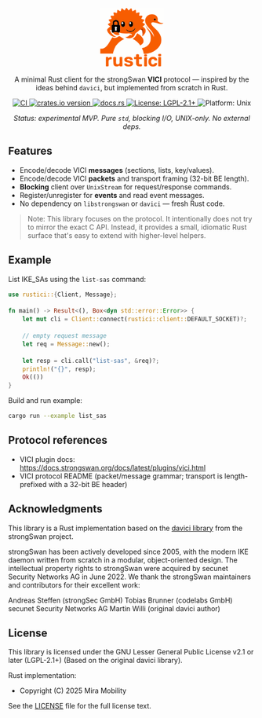 <p align="center">
  <img src="assets/rustici.svg" alt="rustici logo" height="120" />
</p>

<p align="center">
  A minimal Rust client for the strongSwan <strong>VICI</strong> protocol — inspired by the ideas behind <code>davici</code>, but implemented from scratch in Rust.
</p>

<p align="center">
  <!-- CI badge -->
  <a href="https://github.com/mira-mobility/rustici/actions/workflows/ci.yml">
    <img src="https://github.com/mira-mobility/rustici/actions/workflows/ci.yml/badge.svg" alt="CI" />
  </a>

  <!-- Crates.io version -->
  <a href="https://crates.io/crates/rustici">
    <img src="https://img.shields.io/crates/v/rustici.svg" alt="crates.io version" />
  </a>

  <!-- Docs.rs -->
  <a href="https://docs.rs/rustici">
    <img src="https://img.shields.io/docsrs/rustici" alt="docs.rs" />
  </a>

  <!-- License -->
  <a href="LICENSE">
    <img src="https://img.shields.io/badge/license-LGPL%202.1%2B-blue" alt="License: LGPL-2.1+" />
  </a>

  <!-- Platform -->
  <img src="https://img.shields.io/badge/platform-unix-lightgrey" alt="Platform: Unix" />
</p>

<p align="center"><em>Status: experimental MVP. Pure <code>std</code>, blocking I/O, UNIX-only. No external deps.</em></p>

## Features

- Encode/decode VICI **messages** (sections, lists, key/values).
- Encode/decode VICI **packets** and transport framing (32-bit BE length).
- **Blocking** client over `UnixStream` for request/response commands.
- Register/unregister for **events** and read event messages.
- No dependency on `libstrongswan` or `davici` — fresh Rust code.

> Note: This library focuses on the protocol. It intentionally does not try to mirror the exact C API. Instead, it provides a small, idiomatic Rust surface that's easy to extend with higher-level helpers.

## Example

List IKE_SAs using the `list-sas` command:

```rust
use rustici::{Client, Message};

fn main() -> Result<(), Box<dyn std::error::Error>> {
    let mut cli = Client::connect(rustici::client::DEFAULT_SOCKET)?;

    // empty request message
    let req = Message::new();

    let resp = cli.call("list-sas", &req)?;
    println!("{}", resp);
    Ok(())
}
```

Build and run example:

```bash
cargo run --example list_sas
```

## Protocol references

- VICI plugin docs: https://docs.strongswan.org/docs/latest/plugins/vici.html
- VICI protocol README (packet/message grammar; transport is length-prefixed with a 32-bit BE header)

## Acknowledgments

This library is a Rust implementation based on the [davici library](https://github.com/strongswan/davici) from the strongSwan project.

strongSwan has been actively developed since 2005, with the modern IKE daemon written from scratch in a modular, object-oriented design. The intellectual property rights to strongSwan were acquired by secunet Security Networks AG in June 2022.
We thank the strongSwan maintainers and contributors for their excellent work:

Andreas Steffen (strongSec GmbH)
Tobias Brunner (codelabs GmbH)
secunet Security Networks AG
Martin Willi (original davici author)

## License

This library is licensed under the GNU Lesser General Public License v2.1 or later (LGPL-2.1+) (Based on the original davici library).

Rust implementation:

- Copyright (C) 2025 Mira Mobility

See the [LICENSE](LICENSE) file for the full license text.
